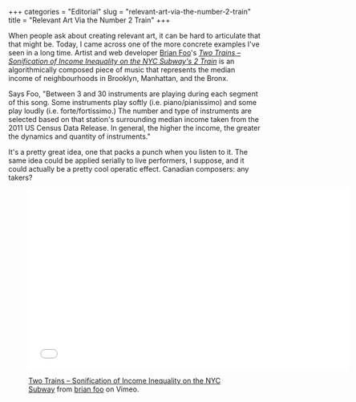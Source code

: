 +++
categories = "Editorial"
slug = "relevant-art-via-the-number-2-train"
title = "Relevant Art Via the Number 2 Train"
+++

<p>
	When people ask about creating relevant art, it can be hard to articulate that that might be. Today, I came across one of the more concrete examples I've seen in a long time. Artist and web developer <a href="http://brianfoo.com/" target="_blank">Brian Foo</a>'s <a href="https://vimeo.com/118358642" target="_blank"><em>Two Trains – Sonification of Income Inequality on the NYC Subway's 2 Train</em></a> is an algorithmically composed piece of music that represents the median income of neighbourhoods in Brooklyn, Manhattan, and the Bronx.
</p>
<p>
	Says Foo, "Between 3 and 30 instruments are playing during each segment of this song. Some instruments play softly (i.e. piano/pianissimo) and some play loudly (i.e. forte/fortissimo.) The number and type of instruments are selected based on that station's surrounding median income taken from the 2011 US Census Data Release. In general, the higher the income, the greater the dynamics and quantity of instruments."
</p>
<p>
	It's a pretty great idea, one that packs a punch when you listen to it. The same idea could be applied serially to live performers, I suppose, and it could actually be a pretty cool operatic effect. Canadian composers: any takers?
</p>
<figure data-type="video">
<p>
	<iframe class="embedly-embed" src="//cdn.embedly.com/widgets/media.html?src=https%3A%2F%2Fplayer.vimeo.com%2Fvideo%2F118358642&amp;url=https%3A%2F%2Fvimeo.com%2F118358642&amp;image=http%3A%2F%2Fi.vimeocdn.com%2Fvideo%2F505363653_1280.jpg&amp;key=31a2d8b5de5447f0b129e81f50af7b5b&amp;type=text%2Fhtml&amp;schema=vimeo" width="640" height="360" scrolling="no" frameborder="0" allowfullscreen="">
	</iframe>
</p>
<figcaption><a href="https://vimeo.com/118358642" target="_blank">Two Trains – Sonification of Income Inequality on the NYC Subway</a> from <a href="https://vimeo.com/brianfoo" target="_blank">brian foo</a> on Vimeo.</figcaption></figure>
<p>
	<br>
</p>

